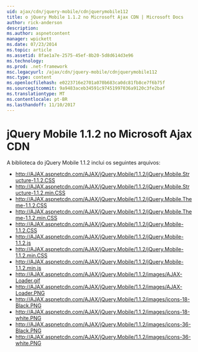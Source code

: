 ```yaml
---
uid: ajax/cdn/jquery-mobile/cdnjquerymobile112
title: o jQuery Mobile 1.1.2 no Microsoft Ajax CDN | Microsoft Docs
author: rick-anderson
description: 
ms.author: aspnetcontent
manager: wpickett
ms.date: 07/23/2014
ms.topic: article
ms.assetid: 8fae1a7e-2575-45ef-8b20-5d8d614d3e96
ms.technology: 
ms.prod: .net-framework
msc.legacyurl: /ajax/cdn/jquery-mobile/cdnjquerymobile112
msc.type: content
ms.openlocfilehash: e0223716e2701a070b683ca0dc81fb8ce7f6b75f
ms.sourcegitcommit: 9a9483aceb34591c97451997036a9120c3fe2baf
ms.translationtype: MT
ms.contentlocale: pt-BR
ms.lasthandoff: 11/10/2017
---
```

<a name="jquery-mobile-112-on-the-microsoft-ajax-cdn"></a>jQuery Mobile 1.1.2 no Microsoft Ajax CDN
====================
A biblioteca do jQuery Mobile 1.1.2 inclui os seguintes arquivos:

- http://AJAX.aspnetcdn.com/AJAX/jQuery.Mobile/1.1.2/jQuery.Mobile.Structure-1.1.2.CSS
- http://AJAX.aspnetcdn.com/AJAX/jQuery.Mobile/1.1.2/jQuery.Mobile.Structure-1.1.2.min.CSS
- http://AJAX.aspnetcdn.com/AJAX/jQuery.Mobile/1.1.2/jQuery.Mobile.Theme-1.1.2.CSS
- http://AJAX.aspnetcdn.com/AJAX/jQuery.Mobile/1.1.2/jQuery.Mobile.Theme-1.1.2.min.CSS
- http://AJAX.aspnetcdn.com/AJAX/jQuery.Mobile/1.1.2/jQuery.Mobile-1.1.2.CSS
- http://AJAX.aspnetcdn.com/AJAX/jQuery.Mobile/1.1.2/jQuery.Mobile-1.1.2.js
- http://AJAX.aspnetcdn.com/AJAX/jQuery.Mobile/1.1.2/jQuery.Mobile-1.1.2.min.CSS
- http://AJAX.aspnetcdn.com/AJAX/jQuery.Mobile/1.1.2/jQuery.Mobile-1.1.2.min.js
- http://AJAX.aspnetcdn.com/AJAX/jQuery.Mobile/1.1.2/images/AJAX-Loader.gif
- http://AJAX.aspnetcdn.com/AJAX/jQuery.Mobile/1.1.2/images/AJAX-Loader.PNG
- http://AJAX.aspnetcdn.com/AJAX/jQuery.Mobile/1.1.2/images/icons-18-Black.PNG
- http://AJAX.aspnetcdn.com/AJAX/jQuery.Mobile/1.1.2/images/icons-18-white.PNG
- http://AJAX.aspnetcdn.com/AJAX/jQuery.Mobile/1.1.2/images/icons-36-Black.PNG
- http://AJAX.aspnetcdn.com/AJAX/jQuery.Mobile/1.1.2/images/icons-36-white.PNG

